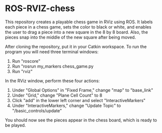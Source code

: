 # ROS-RVIZ-chess
This repository creates a playable chess game in RViz using ROS. It labels each piece in a chess game, sets the color to black or white, and enables the user to drag a piece into a new square in the 8 by 8 board. Also, the pieces snap into the middle of the new square after being moved.

After cloning the repository, put it in your Catkin workspace. To run the program you will need three terminal windows:
1) Run "roscore"
2) Run "rosrun my_markers chess_game.py
3) Run "rviz"

In the RViz window, perform these four actions:
1) Under "Global Options" in "Fixed Frame," change "map" to "base_link"
2) Under "Grid," change "Plane Cell Count" to 8
3) Click "add" in the lower left corner and select "InteractiveMarkers"
4) Under "InteractiveMarkers," change "Update Topic" to "/basic_controls/update"

You should now see the pieces appear in the chess board, which is ready to be played.
